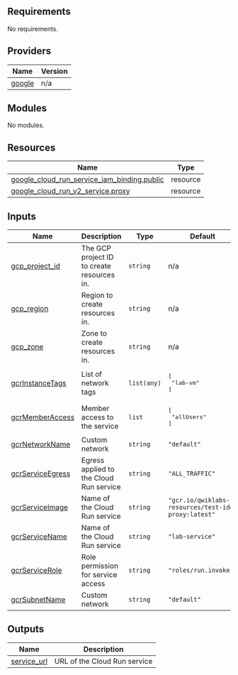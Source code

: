 ## Requirements

No requirements.

## Providers

| Name | Version |
|------|---------|
| <a name="provider_google"></a> [google](#provider\_google) | n/a |

## Modules

No modules.

## Resources

| Name | Type |
|------|------|
| [google_cloud_run_service_iam_binding.public](https://registry.terraform.io/providers/hashicorp/google/latest/docs/resources/cloud_run_service_iam_binding) | resource |
| [google_cloud_run_v2_service.proxy](https://registry.terraform.io/providers/hashicorp/google/latest/docs/resources/cloud_run_v2_service) | resource |

## Inputs

| Name | Description | Type | Default | Required |
|------|-------------|------|---------|:--------:|
| <a name="input_gcp_project_id"></a> [gcp\_project\_id](#input\_gcp\_project\_id) | The GCP project ID to create resources in. | `string` | n/a | yes |
| <a name="input_gcp_region"></a> [gcp\_region](#input\_gcp\_region) | Region to create resources in. | `string` | n/a | yes |
| <a name="input_gcp_zone"></a> [gcp\_zone](#input\_gcp\_zone) | Zone to create resources in. | `string` | n/a | yes |
| <a name="input_gcrInstanceTags"></a> [gcrInstanceTags](#input\_gcrInstanceTags) | List of network tags | `list(any)` | <pre>[<br>  "lab-vm"<br>]</pre> | no |
| <a name="input_gcrMemberAccess"></a> [gcrMemberAccess](#input\_gcrMemberAccess) | Member access to the service | `list` | <pre>[<br>  "allUsers"<br>]</pre> | no |
| <a name="input_gcrNetworkName"></a> [gcrNetworkName](#input\_gcrNetworkName) | Custom network | `string` | `"default"` | no |
| <a name="input_gcrServiceEgress"></a> [gcrServiceEgress](#input\_gcrServiceEgress) | Egress applied to the Cloud Run service | `string` | `"ALL_TRAFFIC"` | no |
| <a name="input_gcrServiceImage"></a> [gcrServiceImage](#input\_gcrServiceImage) | Name of the Cloud Run service | `string` | `"gcr.io/qwiklabs-resources/test-ide-proxy:latest"` | no |
| <a name="input_gcrServiceName"></a> [gcrServiceName](#input\_gcrServiceName) | Name of the Cloud Run service | `string` | `"lab-service"` | no |
| <a name="input_gcrServiceRole"></a> [gcrServiceRole](#input\_gcrServiceRole) | Role permission for service access | `string` | `"roles/run.invoker"` | no |
| <a name="input_gcrSubnetName"></a> [gcrSubnetName](#input\_gcrSubnetName) | Custom network | `string` | `"default"` | no |

## Outputs

| Name | Description |
|------|-------------|
| <a name="output_service_url"></a> [service\_url](#output\_service\_url) | URL of the Cloud Run service |
